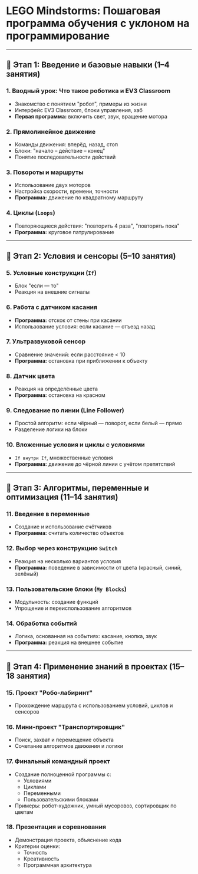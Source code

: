 #  LEGO Mindstorms: Пошаговая программа обучения с уклоном на программирование

---

## 🔹 Этап 1: Введение и базовые навыки (1–4 занятия)

### 1. Вводный урок: Что такое роботика и EV3 Classroom
- Знакомство с понятием "робот", примеры из жизни
- Интерфейс EV3 Classroom, блоки управления, хаб
- **Первая программа:** включить свет, звук, вращение мотора

### 2. Прямолинейное движение
- Команды движения: вперёд, назад, стоп
- Блоки: "начало – действие – конец"
- Понятие последовательности действий

### 3. Повороты и маршруты
- Использование двух моторов
- Настройка скорости, времени, точности
- **Программа:** движение по квадратному маршруту

### 4. Циклы (`Loops`)
- Повторяющиеся действия: "повторить 4 раза", "повторять пока"
- **Программа:** круговое патрулирование

---

## 🔹 Этап 2: Условия и сенсоры (5–10 занятия)

### 5. Условные конструкции (`If`)
- Блок "если — то"
- Реакция на внешние сигналы

### 6. Работа с датчиком касания
- **Программа:** отскок от стены при касании
- Использование условия: если касание — отъезд назад

### 7. Ультразвуковой сенсор
- Сравнение значений: если расстояние < 10
- **Программа:** остановка при приближении к объекту

### 8. Датчик цвета
- Реакция на определённые цвета
- **Программа:** остановка на красном

### 9. Следование по линии (Line Follower)
- Простой алгоритм: если чёрный — поворот, если белый — прямо
- Разделение логики на блоки

### 10. Вложенные условия и циклы с условиями
- `If внутри If`, множественные условия
- **Программа:** движение до чёрной линии с учётом препятствий

---

## 🔹 Этап 3: Алгоритмы, переменные и оптимизация (11–14 занятия)

### 11. Введение в переменные
- Создание и использование счётчиков
- **Программа:** считать количество объектов

### 12. Выбор через конструкцию `Switch`
- Реакция на несколько вариантов условия
- **Программа:** поведение в зависимости от цвета (красный, синий, зелёный)

### 13. Пользовательские блоки (`My Blocks`)
- Модульность: создание функций
- Упрощение и переиспользование алгоритмов

### 14. Обработка событий
- Логика, основанная на событиях: касание, кнопка, звук
- **Программа:** реакция на внешнее событие

---

## 🔹 Этап 4: Применение знаний в проектах (15–18 занятия)

### 15. Проект "Робо-лабиринт"
- Прохождение маршрута с использованием условий, циклов и сенсоров

### 16. Мини-проект "Транспортировщик"
- Поиск, захват и перемещение объекта
- Сочетание алгоритмов движения и логики

### 17. Финальный командный проект
- Создание полноценной программы с:
  - Условиями
  - Циклами
  - Переменными
  - Пользовательскими блоками
- Примеры: робот-художник, умный мусоровоз, сортировщик по цветам

### 18. Презентация и соревнования
- Демонстрация проекта, объяснение кода
- Критерии оценки:
  - Точность
  - Креативность
  - Программная архитектура
